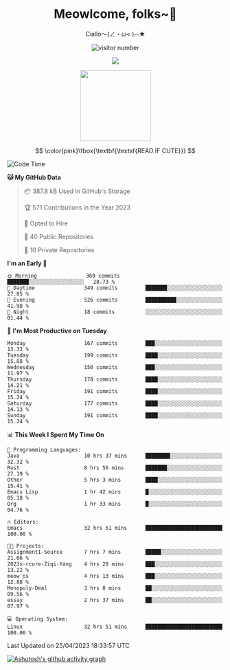 <div align="center">
  <h1>Meowlcome, folks~👋</h1>
  <p>Ciallo～(∠・ω< )⌒★</p>
</div>

<p align="center">
  <img src="https://count.getloli.com/get/@Ziqi-Yang?theme=rule34" alt="visitor number" />
</p>

<p align="center">
  <img src="https://skillicons.dev/icons?i=rust,c,py,flutter,go,java,js,bash,linux,emacs" />
</p>
<p align="center">
  <img height="165" src="https://github-readme-stats.vercel.app/api?username=Ziqi-Yang&show_icons=true&include_all_commits=true&hide_border=true" />
</p>

$$
\color{pink}\fbox{\textbf{\textsf{READ IF CUTE}}}
$$

<!--START_SECTION:waka-->
![Code Time](http://img.shields.io/badge/Code%20Time-956%20hrs%2027%20mins-blue)

**🐱 My GitHub Data** 

> 📦 387.8 kB Used in GitHub's Storage 
 > 
> 🏆 571 Contributions in the Year 2023
 > 
> 💼 Opted to Hire
 > 
> 📜 40 Public Repositories 
 > 
> 🔑 10 Private Repositories 
 > 
**I'm an Early 🐤** 

```text
🌞 Morning                360 commits         ███████░░░░░░░░░░░░░░░░░░   28.73 % 
🌆 Daytime                349 commits         ███████░░░░░░░░░░░░░░░░░░   27.85 % 
🌃 Evening                526 commits         ██████████░░░░░░░░░░░░░░░   41.98 % 
🌙 Night                  18 commits          ░░░░░░░░░░░░░░░░░░░░░░░░░   01.44 % 
```
📅 **I'm Most Productive on Tuesday** 

```text
Monday                   167 commits         ███░░░░░░░░░░░░░░░░░░░░░░   13.33 % 
Tuesday                  199 commits         ████░░░░░░░░░░░░░░░░░░░░░   15.88 % 
Wednesday                150 commits         ███░░░░░░░░░░░░░░░░░░░░░░   11.97 % 
Thursday                 178 commits         ████░░░░░░░░░░░░░░░░░░░░░   14.21 % 
Friday                   191 commits         ████░░░░░░░░░░░░░░░░░░░░░   15.24 % 
Saturday                 177 commits         ████░░░░░░░░░░░░░░░░░░░░░   14.13 % 
Sunday                   191 commits         ████░░░░░░░░░░░░░░░░░░░░░   15.24 % 
```


📊 **This Week I Spent My Time On** 

```text
💬 Programming Languages: 
Java                     10 hrs 37 mins      ████████░░░░░░░░░░░░░░░░░   32.32 % 
Rust                     8 hrs 56 mins       ███████░░░░░░░░░░░░░░░░░░   27.19 % 
Other                    5 hrs 3 mins        ████░░░░░░░░░░░░░░░░░░░░░   15.41 % 
Emacs Lisp               1 hr 42 mins        █░░░░░░░░░░░░░░░░░░░░░░░░   05.18 % 
Org                      1 hr 33 mins        █░░░░░░░░░░░░░░░░░░░░░░░░   04.76 % 

🔥 Editors: 
Emacs                    32 hrs 51 mins      █████████████████████████   100.00 % 

🐱‍💻 Projects: 
Assignment1-Source       7 hrs 7 mins        █████░░░░░░░░░░░░░░░░░░░░   21.66 % 
2023s-rcore-Ziqi-Yang    4 hrs 20 mins       ███░░░░░░░░░░░░░░░░░░░░░░   13.22 % 
meow_os                  4 hrs 13 mins       ███░░░░░░░░░░░░░░░░░░░░░░   12.88 % 
Monopoly-Deal            3 hrs 8 mins        ██░░░░░░░░░░░░░░░░░░░░░░░   09.56 % 
essay                    2 hrs 37 mins       ██░░░░░░░░░░░░░░░░░░░░░░░   07.97 % 

💻 Operating System: 
Linux                    32 hrs 51 mins      █████████████████████████   100.00 % 
```


 Last Updated on 25/04/2023 18:33:57 UTC
<!--END_SECTION:waka-->


[![Ashutosh's github activity graph](https://github-readme-activity-graph.cyclic.app/graph?username=Ziqi-Yang&theme=github)](https://github.com/ashutosh00710/github-readme-activity-graph)
